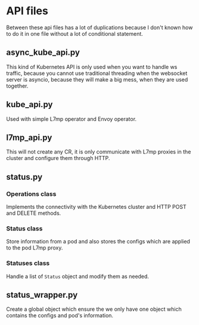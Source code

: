 # API files

Between these api files has a lot of duplications because I don't known how to do it
in one file without a lot of conditional statement.  

## async_kube_api.py

This kind of Kubernetes API is only used when you want to handle ws traffic, because 
you cannot use traditional threading when the websocket server is asyncio, because they
will make a big mess, when they are used together.

## kube_api.py

Used with simple L7mp operator and Envoy operator. 

## l7mp_api.py

This will not create any CR, it is only communicate with L7mp proxies in the cluster
and configure them through HTTP. 

## status.py

### Operations class

Implements the connectivity with the Kubernetes cluster and HTTP POST and DELETE 
methods. 

### Status class

Store information from a pod and also stores the configs which are applied to the
pod L7mp proxy. 

### Statuses class 

Handle a list of `Status` object and modify them as needed. 

## status_wrapper.py

Create a global object which ensure the we only have one object which contains 
the configs and pod's information. 